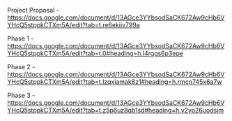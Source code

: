 Project Proposal - https://docs.google.com/document/d/13AGce3YYbsodSaCK672Aw9cHb6VYHcQ5stppkCTXm5A/edit?tab=t.re6ekiiv799a

Phase 1 - https://docs.google.com/document/d/13AGce3YYbsodSaCK672Aw9cHb6VYHcQ5stppkCTXm5A/edit?tab=t.0#heading=h.l4rggs6p3epe

Phase 2 - https://docs.google.com/document/d/13AGce3YYbsodSaCK672Aw9cHb6VYHcQ5stppkCTXm5A/edit?tab=t.lzqxiamak8z1#heading=h.rmcn745x6a7w

Phase 3 - https://docs.google.com/document/d/13AGce3YYbsodSaCK672Aw9cHb6VYHcQ5stppkCTXm5A/edit?tab=t.z5p6uz8qb1sd#heading=h.v2yo26uodsjm
